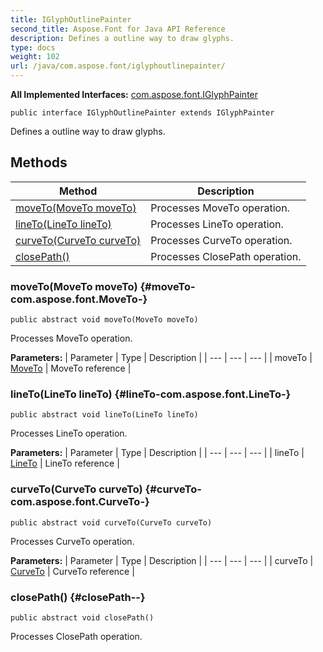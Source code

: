 ```yaml
---
title: IGlyphOutlinePainter
second_title: Aspose.Font for Java API Reference
description: Defines a outline way to draw glyphs.
type: docs
weight: 102
url: /java/com.aspose.font/iglyphoutlinepainter/
---
```

**All Implemented Interfaces:**
[com.aspose.font.IGlyphPainter](../../com.aspose.font/iglyphpainter)
```
public interface IGlyphOutlinePainter extends IGlyphPainter
```

Defines a outline way to draw glyphs.
## Methods

| Method | Description |
| --- | --- |
| [moveTo(MoveTo moveTo)](#moveTo-com.aspose.font.MoveTo-) | Processes MoveTo operation. |
| [lineTo(LineTo lineTo)](#lineTo-com.aspose.font.LineTo-) | Processes LineTo operation. |
| [curveTo(CurveTo curveTo)](#curveTo-com.aspose.font.CurveTo-) | Processes CurveTo operation. |
| [closePath()](#closePath--) | Processes ClosePath operation. |
### moveTo(MoveTo moveTo) {#moveTo-com.aspose.font.MoveTo-}
```
public abstract void moveTo(MoveTo moveTo)
```


Processes MoveTo operation.

**Parameters:**
| Parameter | Type | Description |
| --- | --- | --- |
| moveTo | [MoveTo](../../com.aspose.font/moveto) | MoveTo reference |

### lineTo(LineTo lineTo) {#lineTo-com.aspose.font.LineTo-}
```
public abstract void lineTo(LineTo lineTo)
```


Processes LineTo operation.

**Parameters:**
| Parameter | Type | Description |
| --- | --- | --- |
| lineTo | [LineTo](../../com.aspose.font/lineto) | LineTo reference |

### curveTo(CurveTo curveTo) {#curveTo-com.aspose.font.CurveTo-}
```
public abstract void curveTo(CurveTo curveTo)
```


Processes CurveTo operation.

**Parameters:**
| Parameter | Type | Description |
| --- | --- | --- |
| curveTo | [CurveTo](../../com.aspose.font/curveto) | CurveTo reference |

### closePath() {#closePath--}
```
public abstract void closePath()
```


Processes ClosePath operation.

